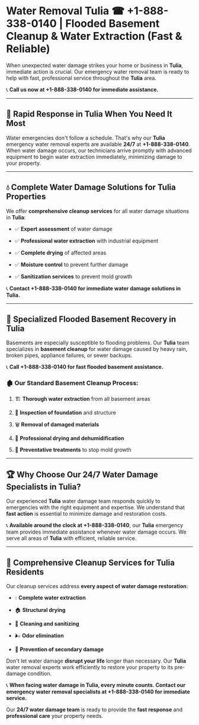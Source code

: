 # Water Removal Tulia ☎ +1-888-338-0140 | Flooded Basement Cleanup & Water Extraction (Fast & Reliable)

When unexpected water damage strikes your home or business in **Tulia**, immediate action is crucial. Our emergency water removal team is ready to help with fast, professional service throughout the **Tulia** area. 

📞 **Call us now at +1-888-338-0140 for immediate assistance.**
---
## 🚀 Rapid Response in Tulia When You Need It Most
Water emergencies don't follow a schedule. That's why our **Tulia** emergency water removal experts are available **24/7** at **+1-888-338-0140**. When water damage occurs, our technicians arrive promptly with advanced equipment to begin water extraction immediately, minimizing damage to your property.
---
## 💧 Complete Water Damage Solutions for Tulia Properties
We offer **comprehensive cleanup services** for all water damage situations in **Tulia**:
- ✅ **Expert assessment** of water damage  
- ✅ **Professional water extraction** with industrial equipment  
- ✅ **Complete drying** of affected areas  
- ✅ **Moisture control** to prevent further damage  
- ✅ **Sanitization services** to prevent mold growth  
📞 **Contact +1-888-338-0140 for immediate water damage solutions in Tulia.**
---
## 🌊 Specialized Flooded Basement Recovery in Tulia
Basements are especially susceptible to flooding problems. Our **Tulia** team specializes in **basement cleanup** for water damage caused by heavy rain, broken pipes, appliance failures, or sewer backups. 
📞 **Call +1-888-338-0140 for fast flooded basement assistance.**
### 🏚️ Our Standard Basement Cleanup Process:
1. 🏗️ **Thorough water extraction** from all basement areas  
2. 🔎 **Inspection of foundation** and structure  
3. 🗑️ **Removal of damaged materials**  
4. 💨 **Professional drying and dehumidification**  
5. 🚫 **Preventative treatments** to stop mold growth  
---
## 🏆 Why Choose Our 24/7 Water Damage Specialists in Tulia?
Our experienced **Tulia** water damage team responds quickly to emergencies with the right equipment and expertise. We understand that **fast action** is essential to minimize damage and restoration costs.
📞 **Available around the clock at +1-888-338-0140**, our **Tulia** emergency team provides immediate assistance whenever water damage occurs. We serve all areas of **Tulia** with efficient, reliable service.
---
## 🧹 Comprehensive Cleanup Services for Tulia Residents
Our cleanup services address **every aspect of water damage restoration**:
- 💧 **Complete water extraction**  
- 🏠 **Structural drying**  
- 🧼 **Cleaning and sanitizing**  
- 🌬️ **Odor elimination**  
- 🚫 **Prevention of secondary damage**  
Don't let water damage **disrupt your life** longer than necessary. Our **Tulia** water removal experts work efficiently to restore your property to its pre-damage condition.
📞 **When facing water damage in Tulia, every minute counts. Contact our emergency water removal specialists at +1-888-338-0140 for immediate service.**
Our **24/7 water damage team** is ready to provide the **fast response** and **professional care** your property needs.
